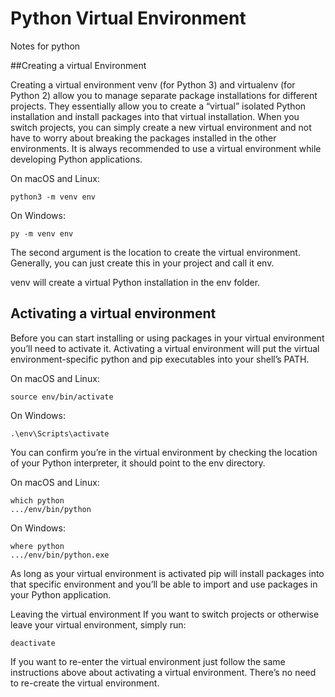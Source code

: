 # Python Virtual Environment
Notes for python

##Creating a virtual Environment

Creating a virtual environment
venv (for Python 3) and virtualenv (for Python 2) allow you to manage separate package installations for different projects. They essentially allow you to create a “virtual” isolated Python installation and install packages into that virtual installation. When you switch projects, you can simply create a new virtual environment and not have to worry about breaking the packages installed in the other environments. It is always recommended to use a virtual environment while developing Python applications.

On macOS and Linux:
```
python3 -m venv env
```
On Windows:
```
py -m venv env
```
The second argument is the location to create the virtual environment. Generally, you can just create this in your project and call it env.

venv will create a virtual Python installation in the env folder.

## Activating a virtual environment
Before you can start installing or using packages in your virtual environment you’ll need to activate it. Activating a virtual environment will put the virtual environment-specific python and pip executables into your shell’s PATH.

On macOS and Linux:

```
source env/bin/activate
```

On Windows:
```
.\env\Scripts\activate
```

You can confirm you’re in the virtual environment by checking the location of your Python interpreter, it should point to the env directory.

On macOS and Linux:

```
which python
.../env/bin/python
```
On Windows:
```
where python
.../env/bin/python.exe
```

As long as your virtual environment is activated pip will install packages into that specific environment and you’ll be able to import and use packages in your Python application.

Leaving the virtual environment
If you want to switch projects or otherwise leave your virtual environment, simply run:

```
deactivate
```

If you want to re-enter the virtual environment just follow the same instructions above about activating a virtual environment. There’s no need to re-create the virtual environment.
